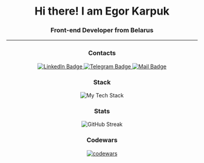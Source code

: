 <h1 align="center">Hi there! I am Egor Karpuk</h1>
<h3 align="center">Front-end Developer from Belarus</h3>

<hr>

<div align="center">
  <h3 align="center">Contacts</h3>
  <a href="https://www.linkedin.com/in/karpuk-egor/" target="_blank">
    <img src="https://img.shields.io/badge/LinkedIn-blue?style=for-the-badge&logo=linkedin&logoColor=white" alt="LinkedIn Badge"/>
  </a>
  <a href="https://t.me/Pikadorius" target="_blank">
    <img src="https://img.shields.io/badge/Telegram-blue?style=for-the-badge&logo=telegram&logoColor=white" alt="Telegram Badge"/>
  </a>
  <a href="mailto:karpukea@yandex.ru" target="_blank">
    <img src="https://img.shields.io/badge/Mail-blue?style=for-the-badge&logo=gmail&logoColor=white" alt="Mail Badge"/>
  </a>
</div>

<h3 align="center">Stack</h3>
<div align="center">
  
![My Tech Stack](https://github-readme-tech-stack.vercel.app/api/cards?width=700&align=center&titleAlign=center&fontWeight=normal&lineCount=3&theme=github_dark&showBorder=false&hideBg=true&hideTitle=true&&line1=react,React,61DAFB;redux,Redux,764ABC;postman,postman,FF6C37;typescript,typescript,3178C6;axios,axios,5A29E4;&line2=html5,html5,E34F26;css3,css3,1572B6;storybook,storybook,09B3AF;mui,mui,007FFF;sass,sass,CC6699;&line3=javascript,javascript,F7DF1E;Git,Git,F05032;reacthookform,react%20hook%20form,EC5990;reactrouter,React%20router%20dom,CA4245;jest,jest,C21325;)
  
</div>



<h3 align="center">Stats</h3>
<div align="center"> 
  
![GitHub Streak](https://streak-stats.demolab.com/?user=Pikadorius&theme=github-dark)
  
</div>

<h3 align="center">Codewars</h3>  
<div align="center">
  
[![codewars](https://www.codewars.com/users/Pikadorius/badges/large)](https://www.codewars.com/users/Pikadorius)
  
</div>
